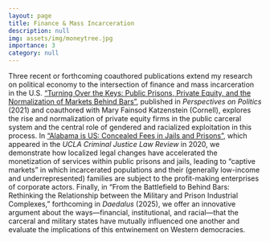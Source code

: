 ```yaml
---
layout: page
title: Finance & Mass Incarceration
description: null
img: assets/img/moneytree.jpg
importance: 3
category: null
---
```


Three recent or forthcoming coauthored publications extend my research on political economy to the intersection of finance and mass incarceration in the U.S. <a href="https://doi.org/10.1017/S1537592721002218" class="pink-link" target="_blank" rel="noopener">“Turning Over the Keys: Public Prisons, Private Equity, and the Normalization of Markets Behind Bars”</a>, published in <em>Perspectives on Politics</em> (2021) and coauthored with Mary Fainsod Katzenstein (Cornell), explores the rise and normalization of private equity firms in the public carceral system and the central role of gendered and racialized exploitation in this process. In <a href="https://escholarship.org/uc/item/7cg3q309" class="pink-link" target="_blank" rel="noopener">“Alabama is US: Concealed Fees in Jails and Prisons”</a>, which appeared in the <em>UCLA Criminal Justice Law Review</em> in 2020, we demonstrate how localized legal changes have accelerated the monetization of services within public prisons and jails, leading to “captive markets” in which incarcerated populations and their (generally low-income and underrepresented) families are subject to the profit-making enterprises of corporate actors. Finally, in “From the Battlefield to Behind Bars: Rethinking the Relationship between the Military and Prison Industrial Complexes,” forthcoming in <em>Daedalus</em> (2025), we offer an innovative argument about the ways—financial, institutional, and racial—that the carceral and military states have mutually influenced one another and evaluate the implications of this entwinement on Western democracies.

